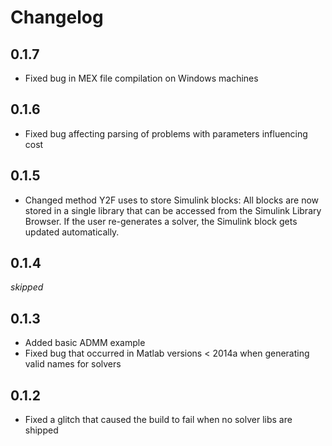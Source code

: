 # Changelog

## 0.1.7

- Fixed bug in MEX file compilation on Windows machines

## 0.1.6

- Fixed bug affecting parsing of problems with parameters influencing cost


## 0.1.5

- Changed method Y2F uses to store Simulink blocks:  All blocks are now stored in a single library that can be accessed from the Simulink Library Browser. If the user re-generates a solver, the Simulink block gets updated automatically.



## 0.1.4

*skipped*


## 0.1.3

- Added basic ADMM example
- Fixed bug that occurred in Matlab versions < 2014a when generating valid names for solvers


## 0.1.2

- Fixed a glitch that caused the build to fail when no solver libs are shipped
